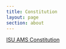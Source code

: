 ```yaml
---
title: Constitution
layout: page
section: about
---
```


<a href="Constitutions/AMS_Constitution_2023.pdf" target="_blank">ISU AMS Constitution</a>

